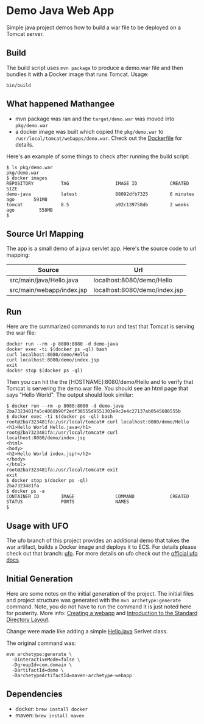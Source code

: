 # Demo Java Web App

Simple java project demos how to build a war file to be deployed on a Tomcat server.

## Build

The build script uses `mvn package` to produce a demo.war file and then bundles it with a Docker image that runs Tomcat.  Usage:

    bin/build

## What happened Mathangee

* mvn package was ran and the `target/demo.war` was moved into `pkg/demo.war`
* a docker image was built which copied the `pkg/demo.war` to `/usr/local/tomcat/webapps/demo.war`. Check out the [Dockerfile](Dockerfile) for details.

Here's an example of some things to check after running the build script:

    $ ls pkg/demo.war
    pkg/demo.war
    $ docker images
    REPOSITORY          TAG                 IMAGE ID            CREATED             SIZE
    demo-java           latest              88092dfb7325        6 minutes ago       591MB
    tomcat              8.5                 a92c139758db        2 weeks ago         558MB
    $

## Source Url Mapping

The app is a small demo of a java servlet app.  Here's the source code to url mapping:

Source | Url
--- | ---
src/main/java/Hello.java | localhost:8080/demo/Hello
src/main/webapp/index.jsp | localhost:8080/demo/index.jsp

## Run

Here are the summarized commands to run and test that Tomcat is serving the war file:

    docker run --rm -p 8080:8080 -d demo-java
    docker exec -ti $(docker ps -ql) bash
    curl localhost:8080/demo/Hello
    curl localhost:8080/demo/index.jsp
    exit
    docker stop $(docker ps -ql)

Then you can hit the the [HOSTNAME]:8080/demo/Hello and to verify that Tomcat is servering the demo.war file.  You should see an html page that says "Hello World".  The output should look similar:

    $ docker run --rm -p 8080:8080 -d demo-java
    2ba7323481fa5c4068b90f2edf38555d9551303e9c2e4c27137ab0545688555b
    $ docker exec -ti $(docker ps -ql) bash
    root@2ba7323481fa:/usr/local/tomcat# curl localhost:8080/demo/Hello
    <h1>Hello World Hello.java</h1>
    root@2ba7323481fa:/usr/local/tomcat# curl localhost:8080/demo/index.jsp
    <html>
    <body>
    <h2>Hello World index.jsp!</h2>
    </body>
    </html>
    root@2ba7323481fa:/usr/local/tomcat# exit
    exit
    $ docker stop $(docker ps -ql)
    2ba7323481fa
    $ docker ps -a
    CONTAINER ID        IMAGE               COMMAND             CREATED             STATUS              PORTS               NAMES
    $

## Usage with UFO

The ufo branch of this project provides an additional demo that takes the war artifact, builds a Docker image and deploys it to ECS.  For details please check out that branch: [ufo](https://github.com/tongueroo/demo-java/tree/ufo). For more details on ufo check out the [official ufo docs](http://ufoships.com/).

## Initial Generation

Here are some notes on the initial generation of the project. The initial files and project structure was generated with the `mvn archetype:generate` command.  Note, you do not have to run the command it is just noted here for posterity.  More info: [Creating a webapp](https://maven.apache.org/plugins-archives/maven-archetype-plugin-1.0-alpha-7/examples/webapp.html) and [Introduction to the Standard Directory Layout](https://maven.apache.org/guides/introduction/introduction-to-the-standard-directory-layout.html).

Change were made like adding a simple [Hello.java](src/main/java/Hello.java) Serlvet class.

The original command was:

    mvn archetype:generate \
      -DinteractiveMode=false \
      -DgroupId=com.domain \
      -DartifactId=demo \
      -DarchetypeArtifactId=maven-archetype-webapp

## Dependencies

* docker: `brew install docker`
* maven: `brew install maven`
